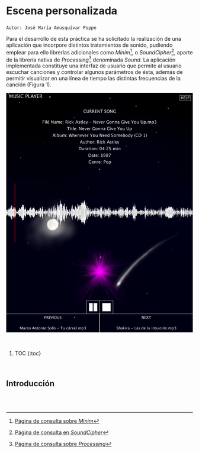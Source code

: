 # Escena personalizada

`Autor: José María Amusquívar Poppe`

Para el desarrollo de esta práctica se ha solicitado la realización de una aplicación que incorpore distintos tratamientos de sonido, pudiendo emplear para ello librerías adicionales como *Minim*[^1], o *SoundCipher*[^2], aparte de la librería nativa de *Processing*[^3] denominada *Sound*. La aplicación implementada constituye una interfaz de usuario que permite al usuario escuchar canciones y controlar algunos parámetros de ésta, además de permitir visualizar en una línea de tiempo las distintas frecuencias de la canción (Figura 1).

![](/images/music_player/vPrincipal.PNG "Fig. 1: Interfaz de usuario de la aplicación")

<br/>

1. TOC
{:toc}

<br/>

## Introducción


<br/>
<br/>

[^1]: [Página de consulta sobre *Minim*](http://code.compartmental.net/tools/minim/)
[^2]: [Página de consulta en *SoundCipher*](http://explodingart.com/soundcipher/)
[^3]: [Página de consulta sobre *Processing*](https://processing.org/)
